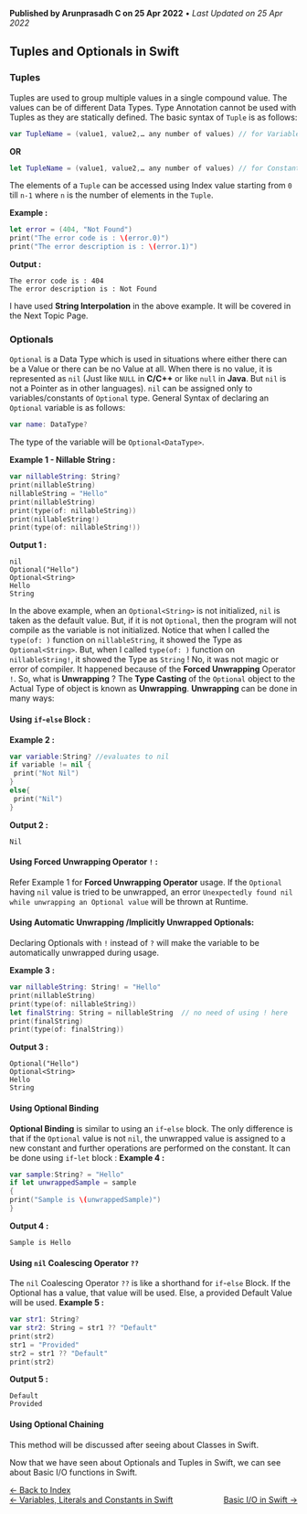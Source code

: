 **Published by Arunprasadh C on 25 Apr 2022** • *Last Updated on 25 Apr 2022*

## Tuples and Optionals in Swift

### Tuples
Tuples are used to group multiple values in a single compound value. The values can be of different Data Types. Type Annotation cannot be used with Tuples as they are statically defined. The basic syntax of `Tuple` is as follows:
```swift
var TupleName = (value1, value2,… any number of values) // for Variables
```
**OR**
```swift
let TupleName = (value1, value2,… any number of values) // for Constants
```
The elements of a `Tuple` can be accessed using Index value starting from `0` till `n-1` where `n` is the number of elements in the `Tuple`.

**Example :**
```swift
let error = (404, "Not Found")
print("The error code is : \(error.0)")
print("The error description is : \(error.1)")
```

**Output :**
```
The error code is : 404
The error description is : Not Found
```

I have used **String Interpolation** in the above example. It will be covered in the Next Topic Page.

### Optionals
`Optional` is a Data Type which is used in situations where either there can be a Value or there can be no Value at all. When there is no value, it is represented as `nil` (Just like `NULL` in **C/C++** or like `null` in **Java**. But `nil` is not a Pointer as in other languages). `nil` can be assigned only to variables/constants of `Optional` type. General Syntax of declaring an `Optional` variable is as follows:

```swift
var name: DataType? 
```
The type of the variable will be `Optional<DataType>`.

**Example 1 - Nillable String :**
```swift
var nillableString: String?
print(nillableString)
nillableString = "Hello"
print(nillableString)
print(type(of: nillableString))
print(nillableString!)
print(type(of: nillableString!))
```

**Output 1 :**
```
nil
Optional("Hello")
Optional<String>
Hello
String
```
In the above example, when an `Optional<String>` is not initialized, `nil` is taken as the default value. But, if it is not `Optional`, then the program will not compile as the variable is not initialized. Notice that when I called the `type(of: )` function on `nillableString`, it showed the Type as `Optional<String>`. But, when I called `type(of: )` function on `nillableString!`, it showed the Type as `String` ! No, it was not magic or error of compiler. It happened because of the **Forced Unwrapping** Operator `!`. So, what is **Unwrapping** ? The **Type Casting** of the `Optional` object to the Actual Type of  object is known as **Unwrapping**. **Unwrapping** can be done in many ways:

#### Using `if`-`else` Block  :
**Example 2 :**
```swift
var variable:String? //evaluates to nil
if variable != nil {
 print("Not Nil")
}
else{
 print("Nil")
}
```
**Output  2 :**
```
Nil
```
#### Using Forced Unwrapping Operator `!` :
Refer Example 1 for **Forced Unwrapping Operator** usage. If the `Optional` having `nil` value is tried to be unwrapped, an error `Unexpectedly found nil while unwrapping an Optional value` will be thrown at Runtime.

#### Using Automatic Unwrapping /Implicitly Unwrapped Optionals:
Declaring Optionals with `!` instead of `?` will make the variable to be automatically unwrapped during usage.

**Example 3 :**
```swift
var nillableString: String! = "Hello"
print(nillableString)
print(type(of: nillableString))
let finalString: String = nillableString  // no need of using ! here
print(finalString)
print(type(of: finalString))
```
**Output 3 :**
```
Optional("Hello")
Optional<String>
Hello
String
```
#### Using Optional Binding
**Optional Binding** is similar to using an `if`-`else` block. The only difference is that if the `Optional` value is not `nil`, the unwrapped value is assigned to a new constant and further operations are performed on the constant. It can be done using `if`-`let` block :
**Example 4 :**
```swift
var sample:String? = "Hello"
if let unwrappedSample = sample
{
print("Sample is \(unwrappedSample)")
}
```
**Output 4 :**
```
Sample is Hello
```

#### Using `nil` Coalescing Operator `??`
The `nil` Coalescing Operator `??` is like a shorthand for `if`-`else` Block. If the Optional has a value, that value will be used. Else, a provided Default Value will be used.
**Example 5 :**
```swift
var str1: String?
var str2: String = str1 ?? "Default"
print(str2)
str1 = "Provided"
str2 = str1 ?? "Default"
print(str2)
```
**Output 5 :**
```
Default
Provided
```
#### Using Optional Chaining
This method will be discussed after seeing about Classes in Swift.

Now that we have seen about Optionals and Tuples in Swift, we can see about Basic I/O functions in Swift.

<a href="https://techinessoverloaded.github.io/iOSAppDevBasics/index.html">&larr; Back to Index</a>
<br>
<span style="float: left">
<a href="https://techinessoverloaded.github.io/iOSAppDevBasics/varconst.html">&larr; Variables, Literals and Constants in Swift</a>
</span>
<span style="float: right">
<a href="https://techinessoverloaded.github.io/iOSAppDevBasics/basicio.html">Basic I/O in Swift &rarr;</a>
</span>
